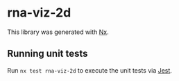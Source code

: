 # rna-viz-2d

This library was generated with [Nx](https://nx.dev).


## Running unit tests

Run `nx test rna-viz-2d` to execute the unit tests via [Jest](https://jestjs.io).



